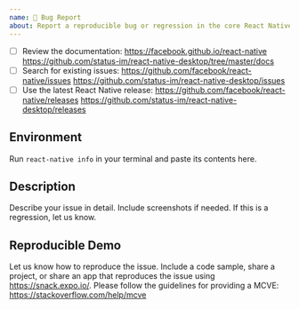 ```yaml
---
name: 🐛 Bug Report
about: Report a reproducible bug or regression in the core React Native library.
---
```


<!-- Requirements: please go through this checklist before opening a new issue -->
  - [ ] Review the documentation: https://facebook.github.io/react-native https://github.com/status-im/react-native-desktop/tree/master/docs
  - [ ] Search for existing issues: https://github.com/facebook/react-native/issues https://github.com/status-im/react-native-desktop/issues
  - [ ] Use the latest React Native release: https://github.com/facebook/react-native/releases https://github.com/status-im/react-native-desktop/releases

## Environment
Run `react-native info` in your terminal and paste its contents here.

## Description
Describe your issue in detail. Include screenshots if needed. If this is a regression, let us know.

## Reproducible Demo
Let us know how to reproduce the issue. Include a code sample, share a project, or     share an app that reproduces the issue using https://snack.expo.io/. Please follow the guidelines for providing a MCVE: https://stackoverflow.com/help/mcve
